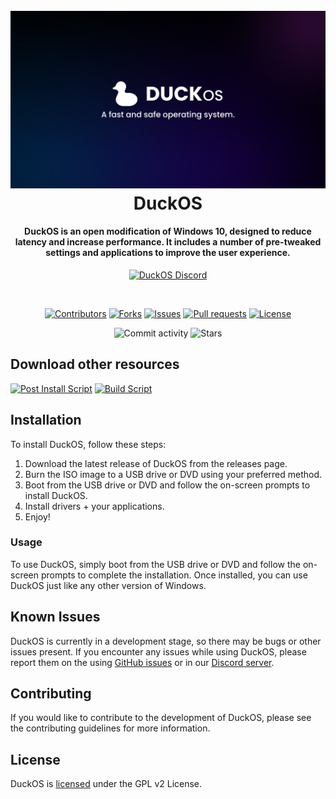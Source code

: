 <h1 align="center">
  <br>
  <img src="https://github.com/DuckOS-GitHub/DuckOS/blob/main/banner_new.png?raw=true" alt="DuckOS" width="900">
  <br>
  DuckOS
  <br>
</h1>
<h4 align="center">DuckOS is an open modification of Windows 10, designed to reduce latency and increase performance. It includes a number of pre-tweaked settings and applications to improve the user experience.</h4>

<p align="center">
  <a href="https://discord.gg/8pDMf44t6R/"><img src="https://img.shields.io/discord/998645880368410694.svg?label=discord" alt="DuckOS Discord"></a>
</p>
<br>
<p align="center">
  <a href="https://github.com/DuckOS-GitHub/DuckOS/graphs/contributors"><img src="https://img.shields.io/github/contributors/DuckOS-GitHub/DuckOS.svg" alt="Contributors"></a>
  <a href="https://github.com/DuckOS-GitHub/DuckOS/network/members"><img src="https://img.shields.io/github/forks/DuckOS-GitHub/DuckOS?style=flat" alt="Forks"></a>
  <a href="https://github.com/DuckOS-GitHub/DuckOS/issues"><img src="https://img.shields.io/github/issues/DuckOS-GitHub/DuckOS" alt="Issues"></a>
  <a href="https://github.com/DuckOS-GitHub/DuckOS/pulls"><img src="https://img.shields.io/github/issues-pr/DuckOS-GitHub/DuckOS" alt="Pull requests"></a>
  <a href="https://github.com/DuckOS-GitHub/DuckOS/blob/main/LICENSE"><img src="https://img.shields.io/github/license/DuckOS-GitHub/DuckOS" alt="License"></a>
</p>
<p align="center">
  <a><img src="https://img.shields.io/github/commit-activity/w/DuckOS-GitHub/DuckOS" alt="Commit activity"></a>
  <a><img src="https://img.shields.io/github/stars/DuckOS-GitHub/DuckOS" alt="Stars"></a>
</p>

## Download other resources
<a href="https://github.com/DuckOS-GitHub/DuckOS/blob/main/src/DuckOS_Modules/DuckOS-post_script.bat"><img src="https://img.shields.io/badge/post%20install%20script-download-green" alt="Post Install Script"></a>
<a href="https://github.com/DuckOS-GitHub/DuckOS/blob/main/src/build_duckos/Build%20DuckOS.bat"><img src="https://img.shields.io/badge/build%20script-download-green" alt="Build Script"></a>

## Installation

To install DuckOS, follow these steps:

1. Download the latest release of DuckOS from the releases page.
2. Burn the ISO image to a USB drive or DVD using your preferred method.
3. Boot from the USB drive or DVD and follow the on-screen prompts to install DuckOS.
4. Install drivers + your applications.
5. Enjoy!

### Usage
To use DuckOS, simply boot from the USB drive or DVD and follow the on-screen prompts to complete the installation. Once installed, you can use DuckOS just like any other version of Windows.

## Known Issues
DuckOS is currently in a development stage, so there may be bugs or other issues present. If you encounter any issues while using DuckOS, please report them on the using [GitHub issues](https://github.com/DuckOS-GitHub/DuckOS/issues) or in our [Discord server](https://dsc.gg/duckos).

## Contributing
If you would like to contribute to the development of DuckOS, please see the contributing guidelines for more information.

## License
DuckOS is [licensed](https://github.com/DuckOS-GitHub/DuckOS/blob/unreal-readme/LICENSE) under the GPL v2 License.
